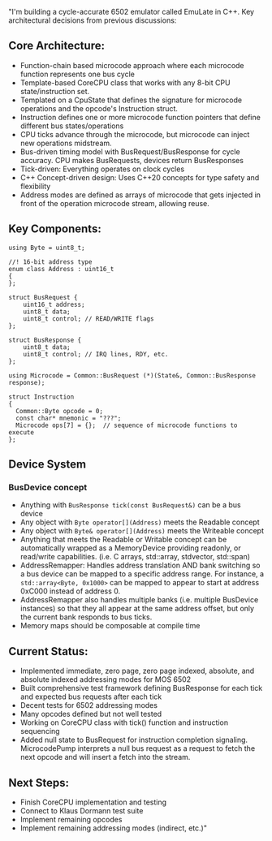 "I'm building a cycle-accurate 6502 emulator called EmuLate in C++. Key architectural decisions from previous discussions:

## Core Architecture:

- Function-chain based microcode approach where each microcode function represents one bus cycle
- Template-based CoreCPU class that works with any 8-bit CPU state/instruction set.
- Templated on a CpuState that defines the signature for microcode operations and the opcode's Instruction struct.
- Instruction defines one or more microcode function pointers that define different bus states/operations
- CPU ticks advance through the microcode, but microcode can inject new operations midstream.
- Bus-driven timing model with BusRequest/BusResponse for cycle accuracy.
  CPU makes BusRequests, devices return BusResponses
- Tick-driven: Everything operates on clock cycles
- C++ Concept-driven design: Uses C++20 concepts for type safety and flexibility
- Address modes are defined as arrays of microcode that gets injected in front of the operation microcode stream, allowing reuse.

## Key Components:

```
using Byte = uint8_t;

//! 16-bit address type
enum class Address : uint16_t
{
};

struct BusRequest {
    uint16_t address; 
    uint8_t data;
    uint8_t control; // READ/WRITE flags
};

struct BusResponse {
    uint8_t data;
    uint8_t control; // IRQ lines, RDY, etc.
};

using Microcode = Common::BusRequest (*)(State&, Common::BusResponse response);

struct Instruction
{
  Common::Byte opcode = 0;
  const char* mnemonic = "???";
  Microcode ops[7] = {};  // sequence of microcode functions to execute
};
```

## Device System

### BusDevice concept

- Anything with `BusResponse tick(const BusRequest&)` can be a bus device
- Any object with `Byte operator[](Address)` meets the Readable concept
- Any object with `Byte& operator[](Address)` meets the Writeable concept
- Anything that meets the Readable or Writable concept can be automatically wrapped as a MemoryDevice providing readonly, or read/write capabilities. (i.e. C arrays, std::array, stdvector, std::span)
- AddressRemapper: Handles address translation AND bank switching so a bus device can be mapped to a specific address range. For instance, a `std::array<Byte, 0x1000>` can be mapped to appear to start at address 0xC000 instead of address 0.
- AddressRemapper also handles multiple banks (i.e. multiple BusDevice instances) so that they all appear at the same address offset, but only the current bank responds to bus ticks. 
- Memory maps should be composable at compile time

## Current Status:

- Implemented immediate, zero page, zero page indexed, absolute, and absolute indexed addressing modes for MOS 6502
- Built comprehensive test framework defining BusResponse for each tick and expected bus requests after each tick
- Decent tests for 6502 addressing modes
- Many opcodes defined but not well tested
- Working on CoreCPU class with tick() function and instruction sequencing
- Added null state to BusRequest for instruction completion signaling. MicrocodePump interprets a null bus request as a request to fetch the next opcode and will insert a fetch into the stream.

## Next Steps:

- Finish CoreCPU implementation and testing
- Connect to Klaus Dormann test suite
- Implement remaining opcodes
- Implement remaining addressing modes (indirect, etc.)"
